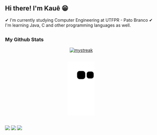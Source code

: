 ## Hi there! I'm Kauê 😁
✔ I'm currently studying Computer Engineering at UTFPR - Pato Branco
✔ I'm learning Java, C and other programming languages as well.

##

### My Github Stats

<div align="center">
  <a href="https://github.com/fireskazy">
  <img height="180em" src="https://github-readme-streak-stats.herokuapp.com/?user=kkauems&theme=tokyonight" alt="mystreak"/>
</div>

##

<div align="center">
  <a href="https://github.com/fireskazy">
  <img height="180em" src="https://github.com/madushadhanushka/github-readme/blob/output/github-contribution-snake.svg"/>
</div>

##
 
<div> 

  <a href="https://www.instagram.com/kkaue.ms" target="_blank"><img src="https://img.shields.io/badge/-Instagram-%23E4405F?style=for-the-badge&logo=instagram&logoColor=white" target="_blank"></a>
  <a href = "mailto:kaue.s.mauri@gmail.com"><img src="https://img.shields.io/badge/-Gmail-%23333?style=for-the-badge&logo=gmail&logoColor=white" target="_blank"></a>
  <a href="https://www.linkedin.com/in/kauesmauri" target="_blank"><img src="https://img.shields.io/badge/-LinkedIn-%230077B5?style=for-the-badge&logo=linkedin&logoColor=white" target="_blank"></a> 
 
</div>

